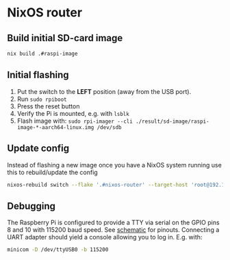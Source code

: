 # NixOS router

## Build initial SD-card image

```bash
nix build .#raspi-image
```

## Initial flashing

1. Put the switch to the **LEFT** position (away from the USB port).
2. Run `sudo rpiboot`
3. Press the reset button
4. Verify the Pi is mounted, e.g. with `lsblk`
5. Flash image with: `sudo rpi-imager --cli ./result/sd-image/raspi-image-*-aarch64-linux.img /dev/sdb`

## Update config

Instead of flashing a new image once you have a NixOS system running use this to
rebuild/update the config

```bash
nixos-rebuild switch --flake '.#nixos-router' --target-host 'root@192.182.X.X' -L
```

## Debugging

The Raspberry Pi is configured to provide a TTY via serial on the GPIO pins 8
and 10 with 115200 baud speed. See
[schematic](./doc/CM4-DUAL-ETH-MINI-SchDoc.pdf) for pinouts. Connecting a UART
adapter should yield a console allowing you to log in. E.g. with:

```sh
minicom -D /dev/ttyUSB0 -b 115200
```
